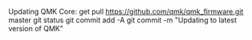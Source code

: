 Updating QMK Core:
get pull https://github.com/qmk/qmk_firmware.git master
git status
git commit add -A
git commit -m "Updating to latest version of QMK"


